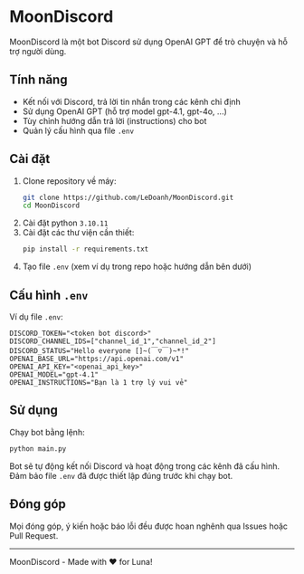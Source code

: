 # MoonDiscord

MoonDiscord là một bot Discord sử dụng OpenAI GPT để trò chuyện và hỗ trợ người dùng.

## Tính năng
- Kết nối với Discord, trả lời tin nhắn trong các kênh chỉ định
- Sử dụng OpenAI GPT (hỗ trợ model gpt-4.1, gpt-4o, ...)
- Tùy chỉnh hướng dẫn trả lời (instructions) cho bot
- Quản lý cấu hình qua file `.env`

## Cài đặt
1. Clone repository về máy:
   ```sh
   git clone https://github.com/LeDoanh/MoonDiscord.git
   cd MoonDiscord
   ```
2. Cài đặt python `3.10.11`
3. Cài đặt các thư viện cần thiết:
   ```sh
   pip install -r requirements.txt
   ```
4. Tạo file `.env` (xem ví dụ trong repo hoặc hướng dẫn bên dưới)

## Cấu hình `.env`
Ví dụ file `.env`:
```env
DISCORD_TOKEN="<token bot discord>"
DISCORD_CHANNEL_IDS=["channel_id_1","channel_id_2"]
DISCORD_STATUS="Hello everyone []~(￣▽￣)~*!"
OPENAI_BASE_URL="https://api.openai.com/v1"
OPENAI_API_KEY="<openai_api_key>"
OPENAI_MODEL="gpt-4.1"
OPENAI_INSTRUCTIONS="Bạn là 1 trợ lý vui vẻ"
```

## Sử dụng
Chạy bot bằng lệnh:
```sh
python main.py
```

Bot sẽ tự động kết nối Discord và hoạt động trong các kênh đã cấu hình. Đảm bảo file `.env` đã được thiết lập đúng trước khi chạy bot.

## Đóng góp
Mọi đóng góp, ý kiến hoặc báo lỗi đều được hoan nghênh qua Issues hoặc Pull Request.

---
MoonDiscord - Made with ❤️ for Luna!
